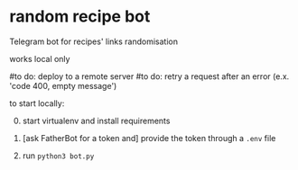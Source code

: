 # random recipe bot

Telegram bot for recipes' links randomisation

works local only

#to do: deploy to a remote server
#to do: retry a request after an error (e.x. 'code 400, empty message')

to start locally:

0. start virtualenv and install requirements

1. [ask FatherBot for a token and] provide the token through a `.env` file

2. run `python3 bot.py`
